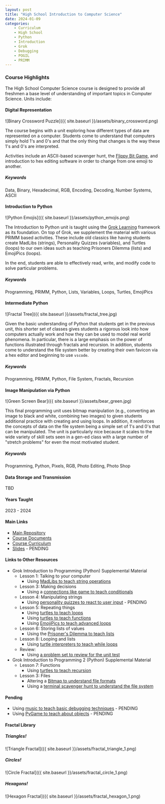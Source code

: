 ```yaml
---
layout: post
title: "High School Introduction to Computer Science"
date: 2024-01-09
categories:
    - Curriculum
    - High School
    - Python
    - Introduction
    - Grok
    - Debugging
    - POGIL
    - PRIMM
---
```


### Course Highlights

The High School Computer Science course is designed to provide all freshmen
a base level of understanding of important topics in Computer Science. Units
include:

#### Digital Representation

![Binary Crossword Puzzle]({{ site.baseurl }}/assets/binary_crossword.png)

The course begins with a unit exploring how different types of data are
represented on a computer. Students come to understand that computers simply
hold 1's and 0's and that the only thing that changes is the way these 1's and
0's are interpreted.

Activities include an ASCII-based scavenger hunt, the
[Flippy Bit Game](https://flippybitandtheattackofthehexadecimalsfrombase16.com/),
and introduction to hex editing software in order to change from one emoji to
another.

##### Keywords

Data, Binary, Hexadecimal, RGB, Encoding, Decoding, Number Systems, ASCII

#### Introduction to Python

![Python Emojis]({{ site.baseurl }}/assets/python_emojis.png)

The Introduction to Python unit is taught using the [Grok Learning](https://groklearning.com)
framework as its foundation. On top of Grok, we supplement the material with
various PRIMM based activities. These include old classics like having students
create MadLibs (strings), Personality Quizzes (variables), and Turtles (loops)
to our own ideas such as teaching Prisoners Dilemma (lists) and EmojiPics
(loops).

In the end, students are able to effectively read, write, and modify code to
solve particular problems.

##### Keywords

Programming, PRIMM, Python, Lists, Variables, Loops, Turtles, EmojiPics

#### Intermediate Python

![Fractal Tree]({{ site.baseurl }}/assets/fractal_tree.jpg)

Given the basic understanding of Python that students get in the previous unit,
this shorter set of classes gives students a rigorous look into how computers
actually work and how they can be used to model real world phenomena. In
particular, there is a large emphasis on the power of functions illustrated
through fractals and recursion. In addition, students come to understand the
file system better by creating their own favicon via a hex editor and beginning
to use `vscode`.

##### Keywords

Programming, PRIMM, Python, File System, Fractals, Recursion

#### Image Manipulation via Python

![Green Screen Bear]({{ site.baseurl }}/assets/bear_green.jpg)

This final programming unit uses bitmap manipulation (e.g., converting an image
to black and white, combining two images) to given students additional practice
with creating and using loops. In addition, it reinforces the concepts of data 
on the file system being a simple set of 1's and 0's that can be manipulated.
The unit is particularly nice because it scales to the wide variety of skill
sets seen in a gen-ed class with a large number of "stretch problems" for even
the most motivated student.

##### Keywords

Programming, Python, Pixels, RGB, Photo Editing, Photo Shop

#### Data Storage and Transmission

TBD

#### Years Taught

2023 - 2024

#### Main Links

- [Main Repository](https://github.com/holycrap872/HSIntroToCS)
- [Course Documents](https://github.com/holycrap872/HSIntroToCS/tree/mainline/CourseMaterial/course_documents)
- [Course Curriculum](https://github.com/holycrap872/HSIntroToCS/tree/mainline/CourseMaterial)
- [Slides]() - PENDING

#### Links to Other Resources

- Grok Introduction to Programming (Python) Supplemental Material
    - Lesson 1: Talking to your computer
        - Using [MadLibs to teach string operations](https://docs.google.com/document/d/1-AwvVtv59yDz-mvorbLMAJdnjadjgOmC5QAquUhNyp0/edit?usp=sharing)
    - Lesson 3: Making decisions
        - Using a [connections like game to teach conditionals](https://docs.google.com/document/d/1LOTwfDylpD5fnUC1dwykx5nrTQwpntYi2X0pwWtR2Jw/edit?usp=sharing)
    - Lesson 4: Manipulating strings
        - Using [personality quizzes to react to user input]() - PENDING
    - Lesson 5: Repeating things
        - Using [turtles to teach loops](https://docs.google.com/document/d/11EBfbVgSfgujW9a0daKI-F-0pmtFd402UFUfevfomNI/edit?usp=sharing)
        - Using [turtles to teach functions](https://docs.google.com/document/d/1nuLRRCuIOU1Zo1gXZ4k0tzFMrFzH-8KSoizjojTbjrs/edit?usp=sharing)
        - Using [EmojiPics to teach advanced loops](https://docs.google.com/document/d/1eRyqf4Wh6QenNvJX7IhwrWWl2eKnvaMdclrB-PerWaM/edit?usp=sharing)
    - Lesson 6: Storing lists of values
        - Using the [Prisoner's Dilemma to teach lists](https://docs.google.com/document/d/1iJNkXb0R5W_jMuB-XOxgN02fbZqsR9DcLtz0XxeW7jg/edit?usp=sharing)
    - Lesson 8: Looping and lists
        - Using [turtle interpreters to teach while loops](https://docs.google.com/document/d/1mF3aDeWq6XYz056j8OPSvZ3ShTWoepHrrD5vVlUfK7w/edit?usp=sharing)
    - Review:
        - Using [a problem set to review for the unit test](https://docs.google.com/document/d/14GKx1AaB0O0fBH9AcmVAaJzPGk21_oIWB6BlDdjIhCY/edit?usp=sharing)
- Grok Introduction to Programming 2 (Python) Supplemental Material
    - Lesson 7: Functions
        - Using [turtles to teach recursion](https://docs.google.com/document/d/1uxqeDiqkhtJlYv2xL3hek8-EbtCOKydMh9Ba9qL2BvA/edit?usp=sharing)
    - Lesson 3: Files
        - Altering a [Bitmap to understand file formats](https://docs.google.com/document/d/1l6cYOHgc4svrhHIA_bq6oGIQXa7OGLsPTTuATS6NgbE/edit?usp=sharing)
        - Using a [terminal scavenger hunt to understand the file system](https://github.com/holycrap872/hp-learn-shell)

#### Pending

- Using [music to teach basic debugging techniques]() - PENDING
- Using [PyGame to teach about objects]() - PENDING

#### Fractal Library

##### Triangles!

![Triangle Fractal]({{ site.baseurl }}/assets/fractal_triangle_1.png)

##### Circles!

![Circle Fractal]({{ site.baseurl }}/assets/fractal_circle_1.png)

##### Hexagons!

![Hexagon Fractal]({{ site.baseurl }}/assets/fractal_hexagon_1.png)
